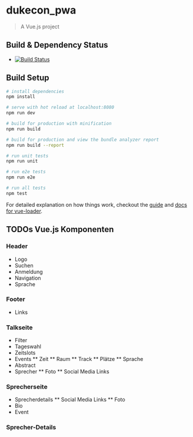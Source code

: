 # dukecon_pwa

> A Vue.js project

## Build & Dependency Status

* [![Build Status](https://travis-ci.org/dukecon/dukecon_pwa.svg?branch=master)](https://travis-ci.org/dukecon/dukecon_pwa)

## Build Setup

``` bash
# install dependencies
npm install

# serve with hot reload at localhost:8080
npm run dev

# build for production with minification
npm run build

# build for production and view the bundle analyzer report
npm run build --report

# run unit tests
npm run unit

# run e2e tests
npm run e2e

# run all tests
npm test
```

For detailed explanation on how things work, checkout the [guide](http://vuejs-templates.github.io/webpack/) and [docs for vue-loader](http://vuejs.github.io/vue-loader).

## TODOs Vue.js Komponenten

### Header

* Logo
* Suchen
* Anmeldung
* Navigation
* Sprache

### Footer
* Links

### Talkseite

* Filter
* Tageswahl
* Zeitslots
* Events
** Zeit
** Raum
** Track
** Plätze
** Sprache
* Abstract
* Sprecher
** Foto
** Social Media Links

### Sprecherseite
* Sprecherdetails
** Social Media Links
** Foto
* Bio
* Event

### Sprecher-Details

